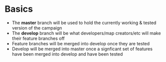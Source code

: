 # Basics

- The **master** branch will be used to hold the currently working & tested version of the campaign
- The **develop** branch will be what developers/map creators/etc will make their feature branches off
- Feature branches will be merged into develop once they are tested
- Develop will be merged into master once a signficant set of features have been merged into develop and have been tested